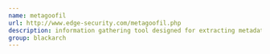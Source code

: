```yaml
---
name: metagoofil
url: http://www.edge-security.com/metagoofil.php
description: information gathering tool designed for extracting metadata of public documents. URL : http://www.edge-security.com/metagoofil.php Groups : blackarch blackarch-recon
group: blackarch
---
```

